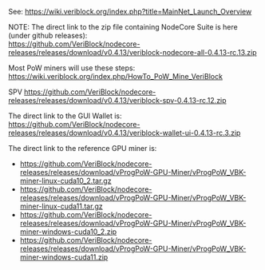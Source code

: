 See: https://wiki.veriblock.org/index.php?title=MainNet_Launch_Overview


NOTE: The direct link to the zip file containing NodeCore Suite is here (under github releases):  
https://github.com/VeriBlock/nodecore-releases/releases/download/v0.4.13/veriblock-nodecore-all-0.4.13-rc.13.zip

Most PoW miners will use these steps: https://wiki.veriblock.org/index.php/HowTo_PoW_Mine_VeriBlock

SPV
https://github.com/VeriBlock/nodecore-releases/releases/download/v0.4.13/veriblock-spv-0.4.13-rc.12.zip

The direct link to the GUI Wallet is:  
https://github.com/VeriBlock/nodecore-releases/releases/download/v0.4.13/veriblock-wallet-ui-0.4.13-rc.3.zip

The direct link to the reference GPU miner is:  
* https://github.com/VeriBlock/nodecore-releases/releases/download/vProgPoW-GPU-Miner/vProgPoW_VBK-miner-linux-cuda10_2.tar.gz
* https://github.com/VeriBlock/nodecore-releases/releases/download/vProgPoW-GPU-Miner/vProgPoW_VBK-miner-linux-cuda11.tar.gz
* https://github.com/VeriBlock/nodecore-releases/releases/download/vProgPoW-GPU-Miner/vProgPoW_VBK-miner-windows-cuda10_2.zip
* https://github.com/VeriBlock/nodecore-releases/releases/download/vProgPoW-GPU-Miner/vProgPoW_VBK-miner-windows-cuda11.zip


